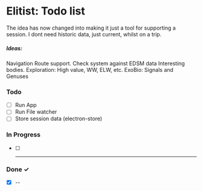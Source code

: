 # Elitist: Todo list

The idea has now changed into making it just a tool for supporting a session.
I dont need historic data, just current, whilst on a trip.

##### Ideas:
Navigation Route support. Check system against EDSM data
Interesting bodies. Exploration: High value, WW, ELW, etc. ExoBio: Signals and Genuses


### Todo

- [ ] Run App  
- [ ] Run File watcher  
- [ ] Store session data (electron-store)

### In Progress

- [ ] ---  

### Done ✓

- [x] --